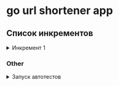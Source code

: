 # go url shortener app

## Список инкрементов

<details>
  <summary>Инкремент 1</summary>

Напишите сервис для сокращения длинных URL. Требования:
* Сервер должен быть доступен по адресу: `http://localhost:8080`.
* Сервер должен предоставлять два эндпоинта: `POST /` и `GET /{id}`.
* Эндпоинт `POST /` принимает в теле запроса строку URL для сокращения и возвращает ответ с кодом `201` и сокращённым URL в виде текстовой строки в теле.
* Эндпоинт `GET /{id}` принимает в качестве URL-параметра идентификатор сокращённого URL и возвращает ответ с кодом `307` и оригинальным URL в HTTP-заголовке Location.
* Нужно учесть некорректные запросы и возвращать для них ответ с кодом `400`.

</details>

### Other

<details>
<summary>Запуск автотестов</summary>

Для успешного запуска автотестов вам необходимо давать вашим веткам названия вида `iter<number>`, где `<number>` -
порядковый номер итерации.

Например в ветке с названием `iter4` запустятся автотесты для итераций с первой по четвертую.

При мерже ветки с итерацией в основную ветку (`main`) будут запускаться все автотесты.
</details>